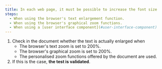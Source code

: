 ```yaml
---
title: In each web page, it must be possible to increase the font size by at least 200% for all the text on the page. Is this rule respected under any of these conditions (excluding special cases)?
steps:
  - When using the browser's text enlargement function.
  - When using the browser's graphical zoom functions.
  - When using a [user interface component](#user-interface-component) specific to the site which allows the text to be enlarged or zoomed.
---
```


1. Check in the document whether the text is actually enlarged when
   - The browser's text zoom is set to 200%.
   - The browser's graphical zoom is set to 200%.
   - The personalised zoom functions offered by the document are used.
2. If this is the case, **the test is validated**.
